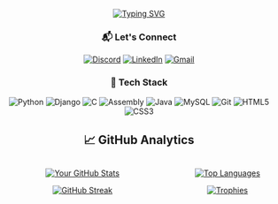 <div align="center">

<!-- Typing Animation -->
[![Typing SVG](https://readme-typing-svg.herokuapp.com?font=Fira+Code&pause=1000&color=00F718&width=200&lines=Hi+There!;I'm+Malek)](https://git.io/typing-svg)

<!-- Contact Section -->
<h3>📬 Let's Connect</h3>

[![Discord](https://img.shields.io/badge/-Discord-5865F2?style=for-the-badge&logo=discord&logoColor=white)](https://discord.gg/mylink)
[![LinkedIn](https://img.shields.io/badge/-LinkedIn-0A66C2?style=for-the-badge&logo=linkedin&logoColor=white)](https://linkedin.com/in/myprofile)
[![Gmail](https://img.shields.io/badge/-Gmail-EA4335?style=for-the-badge&logo=gmail&logoColor=white)](mailto:your@gmail.com)

<!-- Tech Stack Section -->
<h3>🚀 Tech Stack</h3>

![Python](https://img.shields.io/badge/-Python-3776AB?style=for-the-badge&logo=python&logoColor=white&labelColor=306998&color=FFD43B)
![Django](https://img.shields.io/badge/-Django-092E20?style=for-the-badge&logo=django&logoColor=white&labelColor=0C4B33&color=white)
![C](https://img.shields.io/badge/-C-00599C?style=for-the-badge&logo=c&logoColor=white&labelColor=A8B9CC)
![Assembly](https://img.shields.io/badge/-Assembly-6E4C13?style=for-the-badge&logo=asm&logoColor=white&labelColor=black)
![Java](https://img.shields.io/badge/-Java-007396?style=for-the-badge&logo=openjdk&logoColor=white&labelColor=5382A1)
![MySQL](https://img.shields.io/badge/-MySQL-4479A1?style=for-the-badge&logo=mysql&logoColor=white&labelColor=005C84)
![Git](https://img.shields.io/badge/-Git-F05032?style=for-the-badge&logo=git&logoColor=white&labelColor=E44C30)
![HTML5](https://img.shields.io/badge/-HTML5-E34F26?style=for-the-badge&logo=html5&logoColor=white&labelColor=EB5E28)
![CSS3](https://img.shields.io/badge/-CSS3-1572B6?style=for-the-badge&logo=css3&logoColor=white&labelColor=2965F1)

## 📈 GitHub Analytics

<div style="display: flex; justify-content: space-between; align-items: flex-start; flex-wrap: wrap;">
  <div style="flex: 1; min-width: 300px; margin-right: 20px;">
    
  [![Your GitHub Stats](https://github-readme-stats.vercel.app/api?username=Malekio&show_icons=true&theme=radical&hide_border=true&bg_color=00000000&title_color=FF6B00&text_color=FFFFFF&icon_color=FF9E00&include_all_commits=true)](https://github.com/Malekio)
    
[![GitHub Streak](https://streak-stats.demolab.com/?user=Malekio&theme=radical)](https://git.io/streak-stats)  </div>
  
  <div style="flex: 1; min-width: 100px;">
    
  [![Top Languages](https://github-readme-stats.vercel.app/api/top-langs/?username=Malekio&layout=compact&theme=radical&hide_border=true&bg_color=00000000&title_color=FF6B00&text_color=FFFFFF)](https://github.com/Malekio)
    
  [![Trophies](https://github-profile-trophy.vercel.app/?username=Malekio&theme=radical&no-bg=true&no-frame=true&column=3&margin-w=15)](https://github.com/ryo-ma/github-profile-trophy)
  </div>
</div>

</div>

